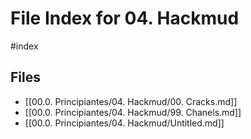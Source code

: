 # File Index for 04. Hackmud
#index

## Files

- [[00.0. Principiantes/04. Hackmud/00. Cracks.md]]
- [[00.0. Principiantes/04. Hackmud/99. Chanels.md]]
- [[00.0. Principiantes/04. Hackmud/Untitled.md]]
